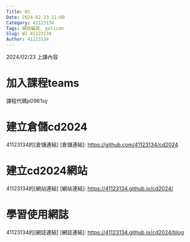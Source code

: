 ```yaml
---
Title: W1
Date: 2024-02-23 11:00
Category: 41123134
Tags: 網誌編寫, pelican
Slug: W1 41123134
Author: 41123134
---
```


2024/02/23 上課內容
 
<!-- PELICAN_END_SUMMARY -->

# 加入課程teams
課程代碼p0961sy
# 建立倉儲cd2024
41123134的[倉儲連結]
[倉儲連結]: https://github.com/41123134/cd2024
# 建立cd2024網站
41123134的[網站連結]
[網站連結]: https://41123134.github.io/cd2024/
# 學習使用網誌
41123134的[網誌連結]
[網誌連結]: https://41123134.github.io/cd2024/blog